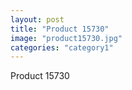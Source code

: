 ```yaml
---
layout: post
title: "Product 15730"
image: "product15730.jpg"
categories: "category1"
---
```

Product 15730
